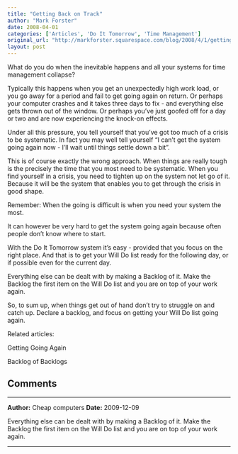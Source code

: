 ```yaml
---
title: "Getting Back on Track"
author: "Mark Forster"
date: 2008-04-01
categories: ['Articles', 'Do It Tomorrow', 'Time Management']
original_url: "http://markforster.squarespace.com/blog/2008/4/1/getting-back-on-track.html"
layout: post
---
```


What do you do when the inevitable happens and all your systems for time management collapse?

Typically this happens when you get an unexpectedly high work load, or you go away for a period and fail to get going again on return. Or perhaps your computer crashes and it takes three days to fix - and everything else gets thrown out of the window. Or perhaps you’ve just goofed off for a day or two and are now experiencing the knock-on effects.

Under all this pressure, you tell yourself that you’ve got too much of a crisis to be systematic. In fact you may well tell yourself “I can’t get the system going again now - I’ll wait until things settle down a bit”.

This is of course exactly the wrong approach. When things are really tough is the precisely the time that you most need to be systematic. When you find yourself in a crisis, you need to tighten up on the system not let go of it. Because it will be the system that enables you to get through the crisis in good shape.

Remember: When the going is difficult is when you need your system the most.

It can however be very hard to get the system going again because often people don’t know where to start.

With the Do It Tomorrow system it’s easy - provided that you focus on the right place. And that is to get your Will Do list ready for the following day, or if possible even for the current day.

Everything else can be dealt with by making a Backlog of it. Make the Backlog the first item on the Will Do list and you are on top of your work again.

So, to sum up, when things get out of hand don’t try to struggle on and catch up. Declare a backlog, and focus on getting your Will Do list going again.

Related articles:

Getting Going Again

Backlog of Backlogs


## Comments

---

**Author:** Cheap computers
**Date:** 2009-12-09

Everything else can be dealt with by making a Backlog of it. Make the Backlog the first item on the Will Do list and you are on top of your work again.

---
